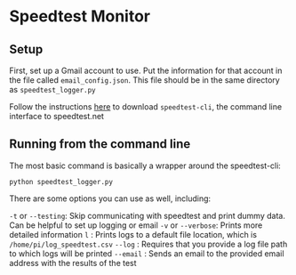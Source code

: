 # Speedtest Monitor

## Setup

First, set up a Gmail account to use.  Put the information for that account in the file called `email_config.json`. This file should be in the same directory as `speedtest_logger.py`

Follow the instructions [here](https://github.com/sivel/speedtest-cli) to download `speedtest-cli`, the command line interface to speedtest.net

## Running from the command line

The most basic command is basically a wrapper around the speedtest-cli:

`python speedtest_logger.py`

There are some options you can use as well, including:

`-t` or `--testing`: Skip communicating with speedtest and print dummy data.  Can be helpful to set up logging or email
`-v` or `--verbose`: Prints more detailed information
`l`                : Prints logs to a default file location, which is `/home/pi/log_speedtest.csv`
`--log`	           : Requires that you provide a log file path to which logs will be printed
`--email`          : Sends an email to the provided email address with the results of the test




